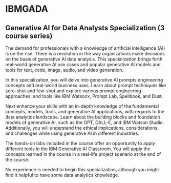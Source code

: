 # IBMGADA
## Generative AI for Data Analysts Specialization (3 course series)

The demand for professionals with a knowledge of artificial intelligence (AI) is on the rise. There is a revolution in the way organizations make decisions on the basis of generative AI data analysis. This specialization brings forth real-world generative AI use cases and popular generative AI models and tools for text, code, image, audio, and video generation. 

In this specialization, you will delve into generative AI prompts engineering concepts and real-world business uses. Learn about prompt techniques like zero-shot and few-shot and explore various prompt engineering approaches, and tools like IBM Watsonx, Prompt Lab, Spellbook, and Dust. 

Next enhance your skills with an in-depth knowledge of the fundamental concepts, models, tools, and generative AI applications, with regards to the data analytics landscape. Learn about the building blocks and foundation models of generative AI, such as the GPT, DALL-E, and IBM Watson Studio. Additionally, you will understand the ethical implications, considerations, and challenges while using generative AI in different industries.

The hands-on labs included in the course offer an opportunity to apply different tools in the IBM Generative AI Classroom. You will apply the concepts learned in the course in a real-life project scenario at the end of the course. 

No experience is needed to begin this specialization, although you might find it helpful to have some data analytics knowledge. 
